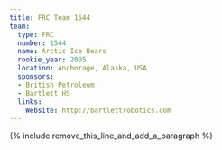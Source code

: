 ```yaml
---
title: FRC Team 1544
team:
  type: FRC
  number: 1544
  name: Arctic Ice Bears
  rookie_year: 2005
  location: Anchorage, Alaska, USA
  sponsors:
  - British Petroleum
  - Bartlett HS
  links:
    Website: http://bartlettrobotics.com
---
```


{% include remove_this_line_and_add_a_paragraph %}